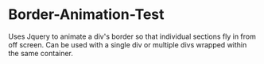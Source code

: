 # Border-Animation-Test
Uses Jquery to animate a div's border so that individual sections fly in from off screen. Can be used with a single div 
or multiple divs wrapped within the same container.
